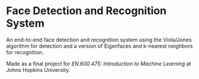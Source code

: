 # Face Detection and Recognition System

An end-to-end face detection and recognition system using the Viola/Jones
algorithm for detection and a version of Eigenfaces and k-nearest neighbors for
recognition.

Made as a final project for *EN.600.475: Introduction to Machine Learning* at
Johns Hopkins University.

